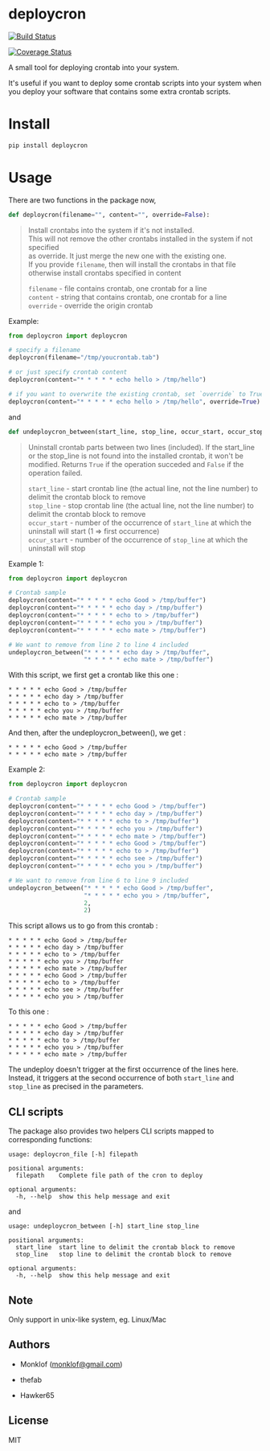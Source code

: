 # deploycron

[![Build Status](https://travis-ci.org/Hawker65/deploycron.svg?branch=master)](https://travis-ci.org/Hawker65/deploycron)

[![Coverage Status](https://coveralls.io/repos/github/Hawker65/deploycron/badge.svg?branch=master)](https://coveralls.io/github/Hawker65/deploycron?branch=master)

A small tool for deploying crontab into your system.

It's useful if you want to deploy some crontab scripts into your system when you deploy your software that contains some extra crontab scripts.

# Install

```bash
pip install deploycron
```

# Usage

There are two functions in the package now,

```python
def deploycron(filename="", content="", override=False):
```

> Install crontabs into the system if it's not installed.  
> This will not remove the other crontabs installed in the system if not specified  
> as override. It just merge the new one with the existing one.  
> If you provide `filename`, then will install the crontabs in that file  
> otherwise install crontabs specified in content  
> 
> `filename` - file contains crontab, one crontab for a line  
> `content`  - string that contains crontab, one crontab for a line  
> `override` - override the origin crontab  

Example: 

```python
from deploycron import deploycron

# specify a filename
deploycron(filename="/tmp/youcrontab.tab")

# or just specify crontab content
deploycron(content="* * * * * echo hello > /tmp/hello")

# if you want to overwrite the existing crontab, set `override` to True
deploycron(content="* * * * * echo hello > /tmp/hello", override=True)
```

and 

```python
def undeploycron_between(start_line, stop_line, occur_start, occur_stop):
```

> Uninstall crontab parts between two lines (included).
> If the start_line or the stop_line is not found into the installed crontab,
> it won't be modified.
> Returns `True` if the operation succeded and `False` if the operation failed.
>
>
> `start_line` - start crontab line (the actual line, not the line number) to delimit the crontab block to remove  
> `stop_line` - stop crontab line (the actual line, not the line number) to delimit the crontab block to remove  
> `occur_start` - number of the occurrence of `start_line` at which the uninstall will start (1 => first occurrence)  
> `occur_start` - number of the occurrence of `stop_line` at which the uninstall will stop  

Example 1:
```python
from deploycron import deploycron

# Crontab sample
deploycron(content="* * * * * echo Good > /tmp/buffer")
deploycron(content="* * * * * echo day > /tmp/buffer")
deploycron(content="* * * * * echo to > /tmp/buffer")
deploycron(content="* * * * * echo you > /tmp/buffer")
deploycron(content="* * * * * echo mate > /tmp/buffer")

# We want to remove from line 2 to line 4 included
undeploycron_between("* * * * * echo day > /tmp/buffer",
                     "* * * * * echo mate > /tmp/buffer")
```

With this script, we first get a crontab like this one :

    * * * * * echo Good > /tmp/buffer
    * * * * * echo day > /tmp/buffer
    * * * * * echo to > /tmp/buffer
    * * * * * echo you > /tmp/buffer
    * * * * * echo mate > /tmp/buffer
    
And then, after the undeploycron_between(), we get :

    * * * * * echo Good > /tmp/buffer
    * * * * * echo mate > /tmp/buffer

Example 2:
```python
from deploycron import deploycron

# Crontab sample
deploycron(content="* * * * * echo Good > /tmp/buffer")
deploycron(content="* * * * * echo day > /tmp/buffer")
deploycron(content="* * * * * echo to > /tmp/buffer")
deploycron(content="* * * * * echo you > /tmp/buffer")
deploycron(content="* * * * * echo mate > /tmp/buffer")
deploycron(content="* * * * * echo Good > /tmp/buffer")
deploycron(content="* * * * * echo to > /tmp/buffer")
deploycron(content="* * * * * echo see > /tmp/buffer")
deploycron(content="* * * * * echo you > /tmp/buffer")

# We want to remove from line 6 to line 9 included
undeploycron_between("* * * * * echo Good > /tmp/buffer",
                     "* * * * * echo you > /tmp/buffer",
                     2,
                     2)
```

This script allows us to go from this crontab :

    * * * * * echo Good > /tmp/buffer
    * * * * * echo day > /tmp/buffer
    * * * * * echo to > /tmp/buffer
    * * * * * echo you > /tmp/buffer
    * * * * * echo mate > /tmp/buffer
    * * * * * echo Good > /tmp/buffer
    * * * * * echo to > /tmp/buffer
    * * * * * echo see > /tmp/buffer
    * * * * * echo you > /tmp/buffer

To this one :

    * * * * * echo Good > /tmp/buffer
    * * * * * echo day > /tmp/buffer
    * * * * * echo to > /tmp/buffer
    * * * * * echo you > /tmp/buffer
    * * * * * echo mate > /tmp/buffer

The undeploy doesn't trigger at the first occurrence of the lines here. Instead, it triggers at the second occurrence of both `start_line` and `stop_line` as precised in the parameters.

## CLI scripts

The package also provides two helpers CLI scripts mapped to corresponding functions:

```
usage: deploycron_file [-h] filepath

positional arguments:
  filepath    Complete file path of the cron to deploy

optional arguments:
  -h, --help  show this help message and exit
```

and

```
usage: undeploycron_between [-h] start_line stop_line

positional arguments:
  start_line  start line to delimit the crontab block to remove
  stop_line   stop line to delimit the crontab block to remove

optional arguments:
  -h, --help  show this help message and exit
```

## Note

Only support in unix-like system, eg. Linux/Mac

## Authors

* Monklof (monklof@gmail.com)

* thefab

* Hawker65

## License

MIT
